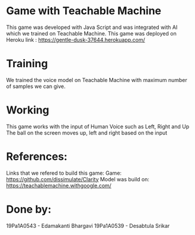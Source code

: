 # Game with Teachable Machine


This game was developed with Java Script and was integrated with AI which we trained on Teachable Machine. 
This game was deployed on Heroku link :  https://gentle-dusk-37644.herokuapp.com/

# Training
We trained the voice model on Teachable Machine with maximum number of samples we can give. 

# Working
This game works with the input of Human Voice such as Left, Right and Up
The ball on the screen moves up, left and right based on the input


# References:

Links that we refered to build this game:
Game: https://github.com/dissimulate/Clarity
Model was build on: https://teachablemachine.withgoogle.com/

# Done by:
19Pa1A0543 - Edamakanti Bhargavi
19Pa1A0539 - Desabtula Srikar
